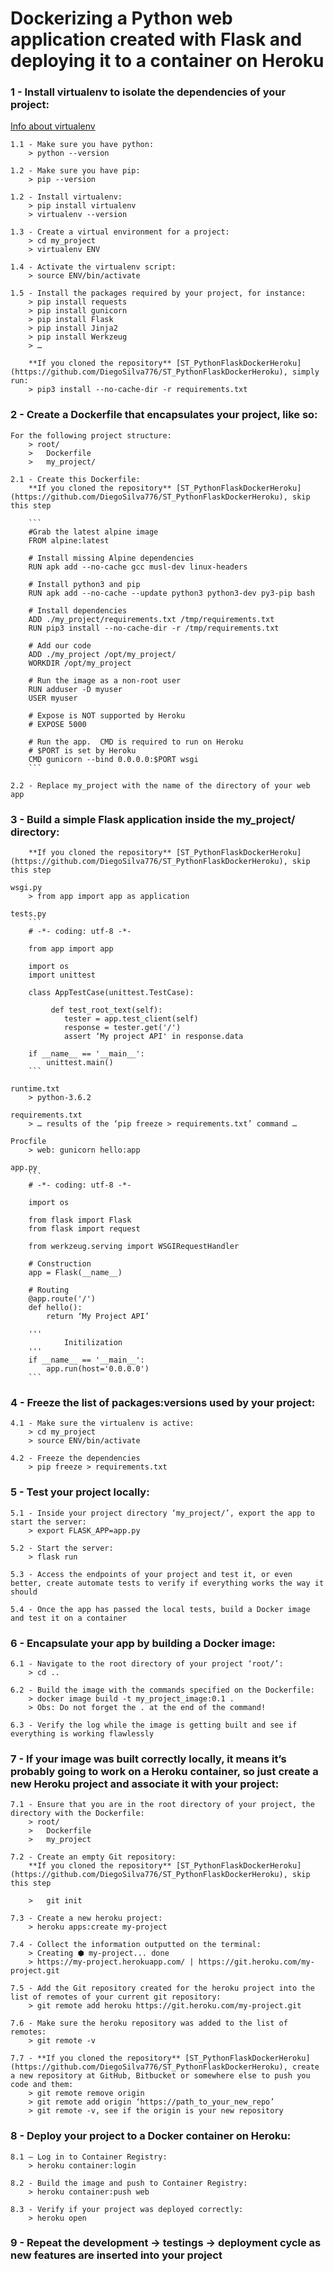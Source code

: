 # Dockerizing a Python web application created with Flask  and deploying it to a container on Heroku

### 1 - Install virtualenv to isolate the dependencies of your project:

[Info about virtualenv](http://docs.python-guide.org/en/latest/dev/virtualenvs/#virtualenvironments-ref)

    1.1 - Make sure you have python:
        > python --version

	1.2 - Make sure you have pip:
	    > pip --version

	1.2 - Install virtualenv:
	    > pip install virtualenv
	    > virtualenv --version

	1.3 - Create a virtual environment for a project:
	    > cd my_project
	    > virtualenv ENV

	1.4 - Activate the virtualenv script:
	    > source ENV/bin/activate

	1.5 - Install the packages required by your project, for instance:
		> pip install requests
        > pip install gunicorn
		> pip install Flask
		> pip install Jinja2
		> pip install Werkzeug
		> …

	    **If you cloned the repository** [ST_PythonFlaskDockerHeroku] (https://github.com/DiegoSilva776/ST_PythonFlaskDockerHeroku), simply run:
		> pip3 install --no-cache-dir -r requirements.txt

### 2 - Create a Dockerfile that encapsulates your project, like so:

	For the following project structure:
		> root/
		> 	Dockerfile
		> 	my_project/

    2.1 - Create this Dockerfile:
	    **If you cloned the repository** [ST_PythonFlaskDockerHeroku] (https://github.com/DiegoSilva776/ST_PythonFlaskDockerHeroku), skip this step

        ```
        #Grab the latest alpine image
        FROM alpine:latest

        # Install missing Alpine dependencies
        RUN apk add --no-cache gcc musl-dev linux-headers

        # Install python3 and pip
        RUN apk add --no-cache --update python3 python3-dev py3-pip bash

        # Install dependencies
        ADD ./my_project/requirements.txt /tmp/requirements.txt
        RUN pip3 install --no-cache-dir -r /tmp/requirements.txt

        # Add our code
        ADD ./my_project /opt/my_project/
        WORKDIR /opt/my_project

        # Run the image as a non-root user
        RUN adduser -D myuser
        USER myuser

        # Expose is NOT supported by Heroku
        # EXPOSE 5000

        # Run the app.  CMD is required to run on Heroku
        # $PORT is set by Heroku            
        CMD gunicorn --bind 0.0.0.0:$PORT wsgi 
        ```

    2.2 - Replace my_project with the name of the directory of your web app

### 3 - Build a simple Flask application inside the my_project/ directory:
        **If you cloned the repository** [ST_PythonFlaskDockerHeroku] (https://github.com/DiegoSilva776/ST_PythonFlaskDockerHeroku), skip this step
 
	wsgi.py
		> from app import app as application

	tests.py
        ```
		# -*- coding: utf-8 -*-

		from app import app

		import os
		import unittest

		class AppTestCase(unittest.TestCase):

		     def test_root_text(self):
		        tester = app.test_client(self)
		        response = tester.get('/')
		        assert ‘My project API' in response.data

		if __name__ == '__main__':
		    unittest.main()
        ```

	runtime.txt
		> python-3.6.2

	requirements.txt
		> … results of the ‘pip freeze > requirements.txt’ command …

	Procfile
		> web: gunicorn hello:app

	app.py
        ```
		# -*- coding: utf-8 -*-

		import os

		from flask import Flask
		from flask import request

		from werkzeug.serving import WSGIRequestHandler

		# Construction
		app = Flask(__name__)

		# Routing
		@app.route('/')
		def hello():
		    return ‘My Project API’

		'''
	    		Initilization
		'''
		if __name__ == '__main__':
		    app.run(host='0.0.0.0')
        ```

### 4 - Freeze the list of packages:versions used by your project:

	4.1 - Make sure the virtualenv is active:
	    > cd my_project
	    > source ENV/bin/activate

	4.2 - Freeze the dependencies
	    > pip freeze > requirements.txt

### 5 - Test your project locally:

	5.1 - Inside your project directory ‘my_project/’, export the app to start the server:
	    > export FLASK_APP=app.py

	5.2 - Start the server:
	    > flask run

	5.3 - Access the endpoints of your project and test it, or even better, create automate tests to verify if everything works the way it should

	5.4 - Once the app has passed the local tests, build a Docker image and test it on a container
	
### 6 - Encapsulate your app by building a Docker image:
	
	6.1 - Navigate to the root directory of your project ‘root/’:
	    > cd ..

	6.2 - Build the image with the commands specified on the Dockerfile:
	    > docker image build -t my_project_image:0.1 .
	    > Obs: Do not forget the . at the end of the command!

	6.3 - Verify the log while the image is getting built and see if everything is working flawlessly

### 7 - If your image was built correctly locally, it means it’s probably going to work on a Heroku container, so just create a new Heroku project and associate it with your project:

	7.1 - Ensure that you are in the root directory of your project, the directory with the Dockerfile:
		> root/
		>	Dockerfile
		>	my_project

	7.2 - Create an empty Git repository:
        **If you cloned the repository** [ST_PythonFlaskDockerHeroku] (https://github.com/DiegoSilva776/ST_PythonFlaskDockerHeroku), skip this step

	    >   git init

	7.3 - Create a new heroku project:
	    > heroku apps:create my-project

	7.4 - Collect the information outputted on the terminal:
	    > Creating ⬢ my-project... done
	    > https://my-project.herokuapp.com/ | https://git.heroku.com/my-project.git

	7.5 - Add the Git repository created for the heroku project into the list of remotes of your current git repository:
	    > git remote add heroku https://git.heroku.com/my-project.git

	7.6 - Make sure the heroku repository was added to the list of remotes:
	    > git remote -v

    7.7 - **If you cloned the repository** [ST_PythonFlaskDockerHeroku] (https://github.com/DiegoSilva776/ST_PythonFlaskDockerHeroku), create a new repository at GitHub, Bitbucket or somewhere else to push you code and them:
        > git remote remove origin
        > git remote add origin ‘https://path_to_your_new_repo’
        > git remote -v, see if the origin is your new repository

### 8 - Deploy your project to a Docker container on Heroku:

	8.1 — Log in to Container Registry:
	    > heroku container:login

	8.2 - Build the image and push to Container Registry:
	    > heroku container:push web

	8.3 - Verify if your project was deployed correctly:
	    > heroku open

### 9 - Repeat the development -> testings -> deployment cycle as new features are inserted into your project